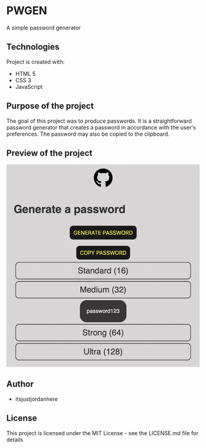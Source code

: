 # PWGEN
 A simple password generator

## Technologies
Project is created with:
* HTML 5
* CSS 3
* JavaScript

## Purpose of the project
The goal of this project was to produce passwords. It is a straightforward password generator that creates a password in accordance with the user's preferences. The password may also be copied to the clipboard.

## Preview of the project
![Preview of the project](preview.png)

## Author
* itsjustjordanhere

## License
This project is licensed under the MIT License - see the LICENSE.md file for details